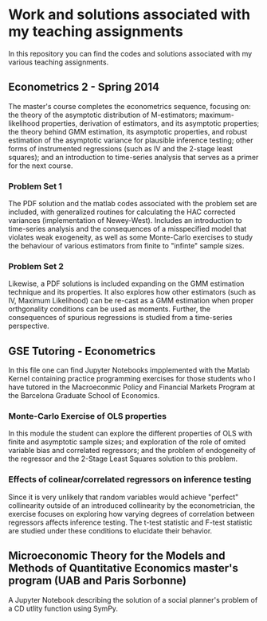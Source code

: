 # Work and solutions associated with my teaching assignments

In this repository you can find the codes and solutions associated with my various teaching assignments. 

## Econometrics 2 - Spring 2014

The master's course completes the econometrics sequence, focusing on: the theory of the asymptotic distribution of M-estimators; maximum-likelihood properties, derivation of estimators, and its asymptotic properties; the theory behind GMM estimation, its asymptotic properties, and robust estimation of the asymptotic variance for plausible inference testing; other forms of instrumented regressions (such as IV and the 2-stage least squares); and an introduction to time-series analysis that serves as a primer for the next course.

### Problem Set 1

The PDF solution and the matlab codes associated with the problem set are included, with generalized routines for calculating the HAC corrected variances (implementation of Newey-West). Includes an introduction to time-series analysis and the consequences of a misspecified model that violates weak exogeneity, as well as some Monte-Carlo exercises to study the behaviour of various estimators from finite to "infinte" sample sizes.

### Problem Set 2

Likewise, a PDF solutions is included expanding on the GMM estimation technique and its properties. It also explores how other estimators (such as IV, Maximum Likelihood) can be re-cast as a GMM estimation when proper orthgonality conditions can be used as moments. Further, the consequences of spurious regressions is studied from a time-series perspective. 

## GSE Tutoring - Econometrics

In this file one can find Jupyter Notebooks impplemented with the Matlab Kernel containing practice programming exercises for those students who I have tutored in the Macroeconmic Policy and Financial Markets Program at the Barcelona Graduate School of Economics. 

### Monte-Carlo Exercise of OLS properties

In this module the student can explore the different properties of OLS with finite and asymptotic sample sizes; and exploration of the role of omited variable bias and correlated regressors; and the problem of endogeneity of the regressor and the 2-Stage Least Squares solution to this problem. 

### Effects of colinear/correlated regressors on inference testing

Since it is very unlikely that random variables would achieve "perfect" collinearity outside of an introduced collinearity by the econometrician, the exercise focuses on exploring how varying degrees of correlation between regressors affects inference testing. The t-test statistic and F-test statistic are studied under these conditions to elucidate their behavior. 

## Microeconomic Theory for the Models and Methods of Quantitative Economics master's program (UAB and Paris Sorbonne)

A Jupyter Notebook describing the solution of a social planner's problem of a CD utlity function using SymPy.
